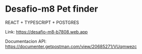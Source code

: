 # Desafio-m8 Pet finder

REACT + TYPESCRIPT + POSTGRES


Link: https://desafio-m8-b7808.web.app

Documentacion API: https://documenter.getpostman.com/view/20685271/VUqmwezc
